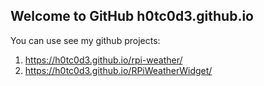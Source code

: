 ## Welcome to GitHub h0tc0d3.github.io

You can use see my github projects:

1. https://h0tc0d3.github.io/rpi-weather/
2. https://h0tc0d3.github.io/RPiWeatherWidget/
